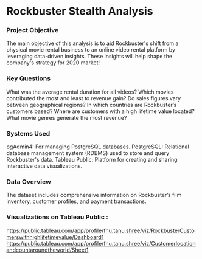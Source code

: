 # Rockbuster Stealth Analysis

### Project Objective

The main objective of this analysis is to aid Rockbuster's shift from a physical movie rental business to an online video rental platform by leveraging data-driven insights. These insights will help shape the company's strategy for 2020 market!

### Key Questions

What was the average rental duration for all videos?
Which movies contributed the most and least to revenue gain?
Do sales figures vary between geographical regions?
In which countries are Rockbuster’s customers based?
Where are customers with a high lifetime value located?
What movie genres generate the most revenue?

### Systems Used

pgAdmin4: For managing PostgreSQL databases.
PostgreSQL: Relational database management system (RDBMS) used to store and query Rockbuster's data.
Tableau Public: Platform for creating and sharing interactive data visualizations.

### Data Overview

The dataset includes comprehensive information on Rockbuster’s film inventory, customer profiles, and payment transactions.

### Visualizations on Tableau Public :
https://public.tableau.com/app/profile/fnu.tanu.shree/viz/RockbusterCustomerswithhighlifetimevalue/Dashboard1
https://public.tableau.com/app/profile/fnu.tanu.shree/viz/Customerlocationandcountaroundtheworld/Sheet1
